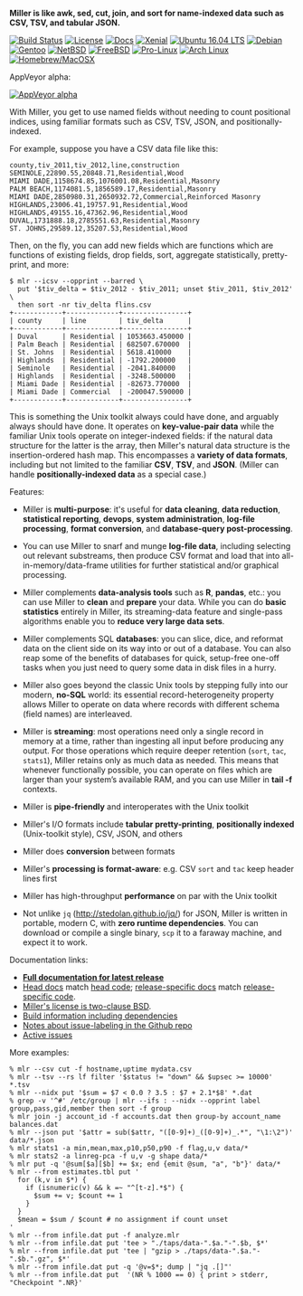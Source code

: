 **Miller is like awk, sed, cut, join, and sort for name-indexed data such as CSV, TSV, and tabular JSON.**

[![Build Status](https://travis-ci.org/johnkerl/miller.svg?branch=master)](https://travis-ci.org/johnkerl/miller)
[![License](http://img.shields.io/badge/license-BSD2-blue.svg)](https://github.com/johnkerl/miller/blob/master/LICENSE.txt) [![Docs](https://img.shields.io/badge/docs-here-yellow.svg)](http://johnkerl.org/miller/doc)
[![Xenial](https://img.shields.io/badge/distros-ubuntu-db4923.svg)](https://launchpad.net/ubuntu/xenial/+package/miller)
[![Ubuntu 16.04 LTS](https://img.shields.io/badge/distros-ubuntu1604lts-db4923.svg)](http://installion.co.uk/ubuntu/xenial/universe/m/miller/install/index.html)
[![Debian](https://img.shields.io/badge/distros-debian-c70036.svg)](https://buildd.debian.org/status/package.php?p=miller)
[![Gentoo](https://img.shields.io/badge/distros-gentoo-4e4371.svg)](https://packages.gentoo.org/packages/sys-apps/miller)
[![NetBSD](https://img.shields.io/badge/distros-netbsd-f26711.svg)](http://pkgsrc.se/textproc/miller)
[![FreeBSD](https://img.shields.io/badge/distros-freebsd-8c0707.svg)](https://www.freshports.org/textproc/miller/)
[![Pro-Linux](https://img.shields.io/badge/distros-prolinux-3a679d.svg)](http://www.pro-linux.de/cgi-bin/DBApp/check.cgi?ShowApp..20427.100)
[![Arch Linux](https://img.shields.io/badge/distros-archlinux-1792d0.svg)](https://aur.archlinux.org/packages/miller-git)
[![Homebrew/MacOSX](https://img.shields.io/badge/distros-macosxbrew-ba832b.svg)](https://github.com/Homebrew/homebrew-core/search?utf8=%E2%9C%93&q=miller)

AppVeyor alpha:

[![AppVeyor alpha](https://ci.appveyor.com/api/projects/status/github/johnkerl/miller?branch=master&svg=true)](https://ci.appveyor.com/project/johnkerl/miller)

With Miller, you get to use named fields without needing to count positional
indices, using familiar formats such as CSV, TSV, JSON, and positionally-indexed.

For example, suppose you have a CSV data file like this:

```
county,tiv_2011,tiv_2012,line,construction
SEMINOLE,22890.55,20848.71,Residential,Wood
MIAMI DADE,1158674.85,1076001.08,Residential,Masonry
PALM BEACH,1174081.5,1856589.17,Residential,Masonry
MIAMI DADE,2850980.31,2650932.72,Commercial,Reinforced Masonry
HIGHLANDS,23006.41,19757.91,Residential,Wood
HIGHLANDS,49155.16,47362.96,Residential,Wood
DUVAL,1731888.18,2785551.63,Residential,Masonry
ST. JOHNS,29589.12,35207.53,Residential,Wood
```

Then, on the fly, you can add new fields which are functions which are functions of existing fields, drop fields, sort, aggregate statistically, pretty-print, and more:
```
$ mlr --icsv --opprint --barred \
  put '$tiv_delta = $tiv_2012 - $tiv_2011; unset $tiv_2011, $tiv_2012' \
  then sort -nr tiv_delta flins.csv 
+------------+-------------+----------------+
| county     | line        | tiv_delta      |
+------------+-------------+----------------+
| Duval      | Residential | 1053663.450000 |
| Palm Beach | Residential | 682507.670000  |
| St. Johns  | Residential | 5618.410000    |
| Highlands  | Residential | -1792.200000   |
| Seminole   | Residential | -2041.840000   |
| Highlands  | Residential | -3248.500000   |
| Miami Dade | Residential | -82673.770000  |
| Miami Dade | Commercial  | -200047.590000 |
+------------+-------------+----------------+
```

This is something the Unix toolkit always could have done, and arguably always
should have done.  It operates on **key-value-pair data** while the familiar
Unix tools operate on integer-indexed fields: if the natural data structure for
the latter is the array, then Miller's natural data structure is the
insertion-ordered hash map.  This encompasses a **variety of data formats**,
including but not limited to the familiar **CSV**, **TSV**, and **JSON**.
(Miller can handle **positionally-indexed data** as a special case.)

Features:

* Miller is **multi-purpose**: it's useful for **data cleaning**,
**data reduction**, **statistical reporting**, **devops**, **system
administration**, **log-file processing**, **format conversion**, and
**database-query post-processing**.

* You can use Miller to snarf and munge **log-file data**, including selecting
out relevant substreams, then produce CSV format and load that into
all-in-memory/data-frame utilities for further statistical and/or graphical
processing.

* Miller complements **data-analysis tools** such as **R**, **pandas**, etc.:
you can use Miller to **clean** and **prepare** your data. While you can do
**basic statistics** entirely in Miller, its streaming-data feature and
single-pass algorithms enable you to **reduce very large data sets**.

* Miller complements SQL **databases**: you can slice, dice, and reformat data
on the client side on its way into or out of a database. You can also reap some
of the benefits of databases for quick, setup-free one-off tasks when you just
need to query some data in disk files in a hurry.

* Miller also goes beyond the classic Unix tools by stepping fully into our
modern, **no-SQL** world: its essential record-heterogeneity property allows
Miller to operate on data where records with different schema (field names) are
interleaved.

* Miller is **streaming**: most operations need only a single record in
memory at a time, rather than ingesting all input before producing any output.
For those operations which require deeper retention (`sort`, `tac`, `stats1`),
Miller retains only as much data as needed. This means that whenever
functionally possible, you can operate on files which are larger than your
system&rsquo;s available RAM, and you can use Miller in **tail -f** contexts.

* Miller is **pipe-friendly** and interoperates with the Unix toolkit

* Miller's I/O formats include **tabular pretty-printing**, **positionally
  indexed** (Unix-toolkit style), CSV, JSON, and others

* Miller does **conversion** between formats

* Miller's **processing is format-aware**: e.g. CSV `sort` and `tac` keep header
lines first

* Miller has high-throughput **performance** on par with the Unix toolkit

* Not unlike `jq` (http://stedolan.github.io/jq/) for JSON, Miller is written
in portable, modern C, with **zero runtime dependencies**. You can download or
compile a single binary, `scp` it to a faraway machine, and expect it to work.

Documentation links:

* [**Full documentation for latest release**](http://johnkerl.org/miller/doc)
* [Head docs](http://johnkerl.org/miller-releases/miller-head/doc/index.html) match
[head code](https://github.com/johnkerl/miller); [release-specific docs](http://johnkerl.org/miller/doc/release-docs.html)
match [release-specific code](https://github.com/johnkerl/miller/tags).
* [Miller's license is two-clause BSD](https://github.com/johnkerl/miller/blob/master/LICENSE.txt).
* [Build information including dependencies](http://johnkerl.org/miller/doc/build.html)
* [Notes about issue-labeling in the Github repo](https://github.com/johnkerl/miller/wiki/Issue-labeling)
* [Active issues](https://github.com/johnkerl/miller/issues?q=is%3Aissue+is%3Aopen+sort%3Aupdated-desc)

More examples:

```
% mlr --csv cut -f hostname,uptime mydata.csv
% mlr --tsv --rs lf filter '$status != "down" && $upsec >= 10000' *.tsv
% mlr --nidx put '$sum = $7 < 0.0 ? 3.5 : $7 + 2.1*$8' *.dat
% grep -v '^#' /etc/group | mlr --ifs : --nidx --opprint label group,pass,gid,member then sort -f group
% mlr join -j account_id -f accounts.dat then group-by account_name balances.dat
% mlr --json put '$attr = sub($attr, "([0-9]+)_([0-9]+)_.*", "\1:\2")' data/*.json
% mlr stats1 -a min,mean,max,p10,p50,p90 -f flag,u,v data/*
% mlr stats2 -a linreg-pca -f u,v -g shape data/*
% mlr put -q '@sum[$a][$b] += $x; end {emit @sum, "a", "b"}' data/*
% mlr --from estimates.tbl put '
  for (k,v in $*) {
    if (isnumeric(v) && k =~ "^[t-z].*$") {
      $sum += v; $count += 1
    }
  }
  $mean = $sum / $count # no assignment if count unset
'
% mlr --from infile.dat put -f analyze.mlr
% mlr --from infile.dat put 'tee > "./taps/data-".$a."-".$b, $*'
% mlr --from infile.dat put 'tee | "gzip > ./taps/data-".$a."-".$b.".gz", $*'
% mlr --from infile.dat put -q '@v=$*; dump | "jq .[]"'
% mlr --from infile.dat put  '(NR % 1000 == 0) { print > stderr, "Checkpoint ".NR}'
```

<!-- In case freshports becomes stale: https://svnweb.freebsd.org/ports/head/textproc/miller/ -->

